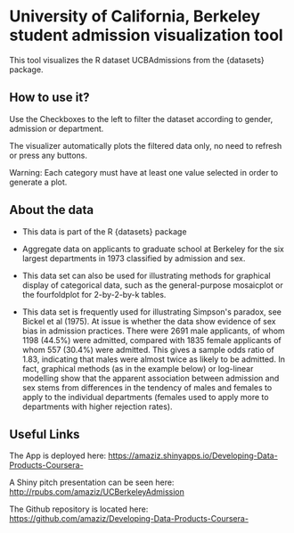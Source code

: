 # University of California, Berkeley student admission visualization tool 

This tool visualizes the R dataset UCBAdmissions from the {datasets} package.

## How to use it?

Use the Checkboxes to the left to filter the dataset according to gender, admission or department.

The visualizer automatically plots the filtered data only, no need to refresh or press any buttons.

Warning: Each category must have at least one value selected in order to generate a plot. 

## About the data

* This data is part of the R {datasets} package

* Aggregate data on applicants to graduate school at Berkeley for the six largest departments in 1973 classified by admission and sex.

* This data set can also be used for illustrating methods for graphical display of categorical data, such as the general-purpose mosaicplot or the fourfoldplot for 2-by-2-by-k tables.

* This data set is frequently used for illustrating Simpson's paradox, see Bickel et al (1975). At issue is whether the data show evidence of sex bias in admission practices. There were 2691 male applicants, of whom 1198 (44.5%) were admitted, compared with 1835 female applicants of whom 557 (30.4%) were admitted. This gives a sample odds ratio of 1.83, indicating that males were almost twice as likely to be admitted. In fact, graphical methods (as in the example below) or log-linear modelling show that the apparent association between admission and sex stems from differences in the tendency of males and females to apply to the individual departments (females used to apply more to departments with higher rejection rates).

## Useful Links
The App is deployed here:
https://amaziz.shinyapps.io/Developing-Data-Products-Coursera-

A Shiny pitch presentation can be seen here:
http://rpubs.com/amaziz/UCBerkeleyAdmission

The Github repository is located here:
https://github.com/amaziz/Developing-Data-Products-Coursera-
